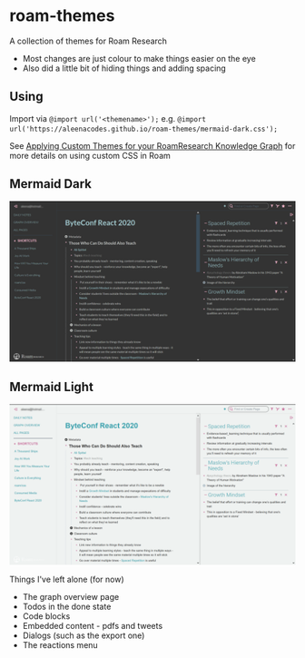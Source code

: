 # roam-themes

A collection of themes for Roam Research

- Most changes are just colour to make things easier on the eye
- Also did a little bit of hiding things and adding spacing

## Using

Import via `@import url('<themename>');` e.g. `@import url('https://aleenacodes.github.io/roam-themes/mermaid-dark.css');`

See [Applying Custom Themes for your RoamResearch Knowledge Graph](https://www.youtube.com/watch?v=UY-sAC2eGyI) for more details on using custom CSS in Roam 

## Mermaid Dark

![Mermaid Dark](/images/mermaid-dark.png)

## Mermaid Light

![Mermaid Dark](/images/mermaid-light.png)

Things I've left alone (for now)

- The graph overview page
- Todos in the done state
- Code blocks
- Embedded content - pdfs and tweets
- Dialogs (such as the export one)
- The reactions menu
